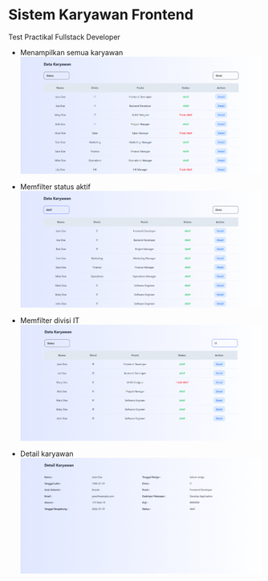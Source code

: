 # Sistem Karyawan Frontend
Test Practikal Fullstack Developer
- Menampilkan semua karyawan
  ![Screenshot](/public/images/all-employes.png)
  
- Memfilter status aktif
  ![Screenshot](/public/images/filter-status-active.png)

- Memfilter divisi IT
  ![Screenshot](/public/images/filter-departement-it.png)

- Detail karyawan
  ![Screenshot](/public/images/detail-employee.png)
